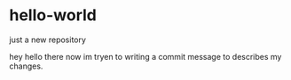 # hello-world
just a new repository

hey hello there
now im tryen to writing a commit message to describes my changes.
